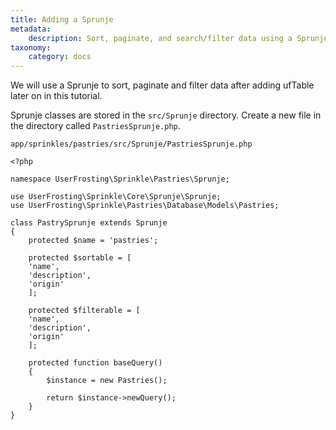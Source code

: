 ```yaml
---
title: Adding a Sprunje
metadata:
    description: Sort, paginate, and search/filter data using a Sprunje
taxonomy:
    category: docs
---
```


We will use a Sprunje to sort, paginate and filter data after adding ufTable later on in this tutorial.

Sprunje classes are stored in the `src/Sprunje` directory. Create a new file in the directory called `PastriesSprunje.php`.

`app/sprinkles/pastries/src/Sprunje/PastriesSprunje.php`
```
<?php

namespace UserFrosting\Sprinkle\Pastries\Sprunje;

use UserFrosting\Sprinkle\Core\Sprunje\Sprunje;
use UserFrosting\Sprinkle\Pastries\Database\Models\Pastries;

class PastrySprunje extends Sprunje
{
    protected $name = 'pastries';

    protected $sortable = [
    'name',
    'description',
    'origin'
    ];

    protected $filterable = [
    'name',
    'description',
    'origin'
    ];

    protected function baseQuery()
    {
        $instance = new Pastries();

        return $instance->newQuery();
    }
}
```
